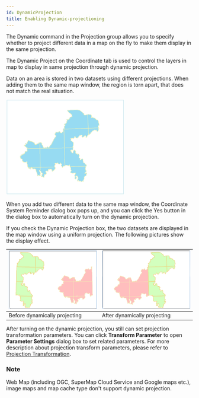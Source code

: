 ```yaml
---
id: DynamicProjection
title: Enabling Dynamic-projectioning
---
```

The Dynamic command in the Projection group allows you to specify whether to
project different data in a map on the fly to make them display in the same
projection.

The Dynamic Project on the Coordinate tab is used to control the layers in map
to display in same projection through dynamic projection.

Data on an area is stored in two datasets using different projections. When
adding them to the same map window, the region is torn apart, that does not
match the real situation.

![](img/DynamicPrj1.png)  
  
When you add two different data to the same map window, the Coordinate System
Reminder dialog box pops up, and you can click the Yes button in the dialog
box to automatically turn on the dynamic projection.

If you check the Dynamic Projection box, the two datasets are displayed in the
map window using a uniform projection. The following pictures show the display
effect.

![](img/DynamicPrj2.png) | ![](img/DynamicPrj3.png)  
---|---  
Before dynamically projecting | After dynamically projecting  
  
After turning on the dynamic projection, you still can set projection
transformation parameters. You can click **Transform Parameter** to open
**Parameter Settings** dialog box to set related parameters. For more
description about projection transform parameters, please refer to [Projection
Transformation](../../DataProcessing/Projection/ConvertPrjCoordSysSingle).

### Note

Web Map (including OGC, SuperMap Cloud Service and Google maps etc.), image
maps and map cache type don't support dynamic projection.
